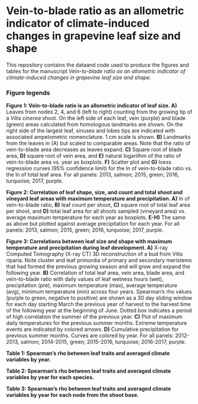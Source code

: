 # Vein-to-blade ratio as an allometric indicator of climate-induced changes in grapevine leaf size and shape

This repository contains the dataand code used to produce the figures and tables for the manuscript *Vein-to-blade ratio as an allometric indicator of climate-induced changes in grapevine leaf size and shape*.

### Figure legends

**Figure 1: Vein-to-blade ratio is an allometric indicator of leaf size. A)** Leaves from nodes 2, 4, and 6 (left to right) counting from the growing tip of a *Vitis cinerea* shoot. On the left side of each leaf, vein (purple) and blade (green) areas calculated from homologous landmarks are shown. On the right side of the largest leaf, sinuses and lobes tips are indicated with associated ampelometric nomenclature. 1 cm scale is shown. **B)** Landmarks from the leaves in (A) but scaled to comparable areas. Note that the ratio of vein-to-blade area decreases as leaves expand. **C)** Square root of blade area, **D)** square root of vein area, and **E)** natural logarithm of the ratio of vein-to-blade area vs. year as boxplots. **F)** Scatter plot and **G)** loess regression curves (95% confidence limit) for the ln of vein-to-blade ratio vs. the ln of total leaf area. For all panels: 2013, salmon; 2015, green; 2016, turquoise; 2017, purple.

**Figure 2: Correlation of leaf shape, size, and count and total shoot and vineyard leaf areas with maximum temperature and precipitation. A)** ln of vein-to-blade ratio, **B)** leaf count per shoot, **C)** square root of total leaf area per shoot, and **D)** total leaf area for all shoots sampled (vineyard area) vs. average maximum temperature for each year as boxplots. **E-H)** The same as above but plotted against average precipitation for each year. For all panels: 2013, salmon; 2015, green; 2016, turquoise; 2017, purple.

**Figure 3: Correlations between leaf size and shape with maximum temperature and precipitation during leaf development. A)** X-ray Computed Tomography (X-ray CT) 3D reconstruction of a bud from Vitis riparia. Note cluster and leaf primordia of primary and secondary meristems that had formed the previous growing season and will grow and expand the following year. **B)** Correlation of total leaf area, vein area, blade area, and vein-to-blade ratio with daily values of leaf wetness hours (wet), precipitation (pre), maximum temperature (max), average temperature (avg), minimum temperature (min) across four years. Spearman’s rho values (purple to green, negative to positive) are shown as a 30 day sliding window for each day starting March the previous year of harvest to the harvest time of the following year at the beginning of June. Dotted box indicates a period of high correlation the summer of the previous year. **C)** Plot of maximum daily temperatures for the previous summer months. Extreme temperature events are indicated by colored arrows. **D)** Cumulative precipitation for previous summer months. Curves are colored by year. For all panels: 2012-2013, salmon; 2014-2015, green; 2015-2016, turquoise; 2016-2017, purple. 

**Table 1: Spearman’s rho between leaf traits and averaged climate variables by year.**

**Table 2: Spearman’s rho between leaf traits and averaged climate variables by year for each species.**

**Table 3: Spearman’s rho between leaf traits and averaged climate variables by year for each node from the shoot base.**
